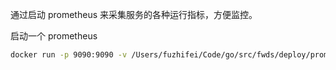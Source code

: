 
通过启动 prometheus 来采集服务的各种运行指标，方便监控。

启动一个 prometheus

```bash
docker run -p 9090:9090 -v /Users/fuzhifei/Code/go/src/fwds/deploy/prometheus/prometheus.yml:/etc/prometheus/prometheus.yml prom/prometheus
```
